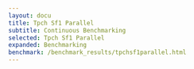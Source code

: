 ```yaml
---
layout: docu
title: Tpch Sf1 Parallel
subtitle: Continuous Benchmarking
selected: Tpch Sf1 Parallel
expanded: Benchmarking
benchmark: /benchmark_results/tpchsf1parallel.html
---
```

